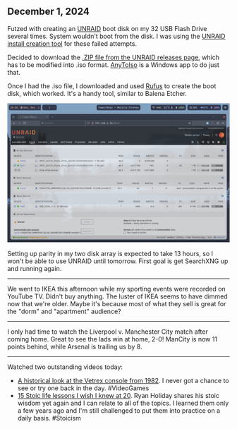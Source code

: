 ## December 1, 2024

Futzed with creating an [UNRAID](https://unraid.net/) boot disk on my 32 USB Flash Drive several times. System wouldn't boot from the disk. I was using the [UNRAID install creation tool](https://unraid.net/getting-started) for these failed attempts.

Decided to download the [.ZIP file from the UNRAID releases page](https://docs.unraid.net/unraid-os/download_list/), which has to be modified into .iso format. [AnyToIso](https://crystalidea.com/anytoiso) is a Windows app to do just that.

Once I had the .iso file, I downloaded and used [Rufus](https://rufus.ie/en/) to create the boot disk, which worked. It's a handy tool, similar to Balena Etcher.

![Unraid running on my homelab server](../../../Images/Unraid_setup.png)

Setting up parity in my two disk array is expected to take 13 hours, so I won't be able to use UNRAID until tomorrow. First goal is get SearchXNG up and running again.

--- 

We went to IKEA this afternoon while my sporting events were recorded on YouTube TV. Didn't buy anything. The luster of IKEA seems to have dimmed now that we're older. Maybe it's because most of what they sell is great for the "dorm" and "apartment" audience?

---

I only had time to watch the Liverpool v. Manchester City match after coming home. Great to see the lads win at home, 2-0! ManCity is now 11 points behind, while Arsenal is trailing us by 8.

---

Watched two outstanding videos today:
- [A historical look at the Vetrex console from 1982](https://youtu.be/UlRyE4ru1S8?si=UeBtdAckPVQ5efad). I never got a chance to see or try one back in the day. #VideoGames
- [15 Stoic life lessons I wish I knew at 20](https://youtu.be/n2W1jeimTtg?si=pBAqxpulpei5tav0). Ryan Holiday shares his stoic wisdom yet again and I can relate to all of the topics. I learned them only a few years ago and I'm still challenged to put them into practice on a daily basis. #Stoicism
